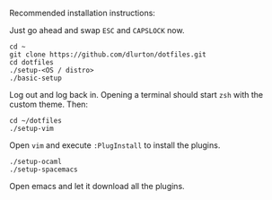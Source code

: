 
Recommended installation instructions:

Just go ahead and swap `ESC` and `CAPSLOCK` now. 

```
cd ~
git clone https://github.com/dlurton/dotfiles.git
cd dotfiles
./setup-<OS / distro>
./basic-setup
```
Log out and log back in.  Opening a terminal should start `zsh` with the custom theme.  Then:

```
cd ~/dotfiles
./setup-vim
```


Open `vim` and execute `:PlugInstall` to install the plugins.

```
./setup-ocaml
./setup-spacemacs
```

Open emacs and let it download all the plugins.


